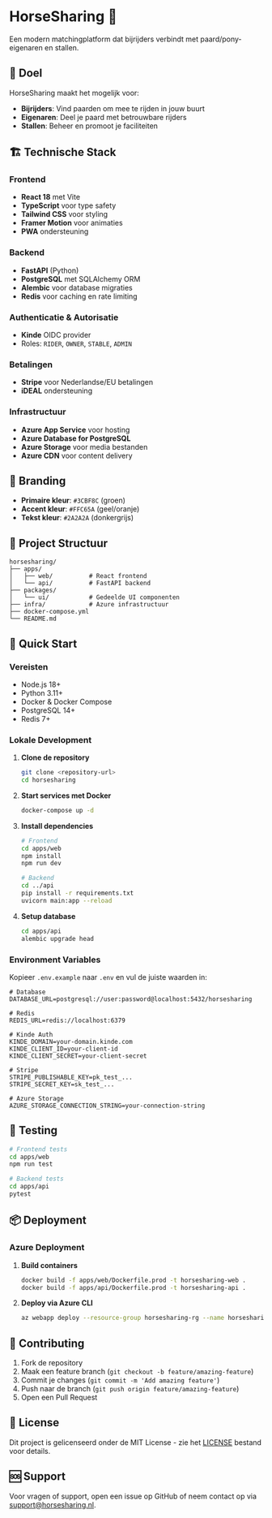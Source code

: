 # HorseSharing 🐎

Een modern matchingplatform dat bijrijders verbindt met paard/pony-eigenaren en stallen.

## 🎯 Doel

HorseSharing maakt het mogelijk voor:
- **Bijrijders**: Vind paarden om mee te rijden in jouw buurt
- **Eigenaren**: Deel je paard met betrouwbare rijders
- **Stallen**: Beheer en promoot je faciliteiten

## 🏗️ Technische Stack

### Frontend
- **React 18** met Vite
- **TypeScript** voor type safety
- **Tailwind CSS** voor styling
- **Framer Motion** voor animaties
- **PWA** ondersteuning

### Backend
- **FastAPI** (Python)
- **PostgreSQL** met SQLAlchemy ORM
- **Alembic** voor database migraties
- **Redis** voor caching en rate limiting

### Authenticatie & Autorisatie
- **Kinde** OIDC provider
- Roles: `RIDER`, `OWNER`, `STABLE`, `ADMIN`

### Betalingen
- **Stripe** voor Nederlandse/EU betalingen
- **iDEAL** ondersteuning

### Infrastructuur
- **Azure App Service** voor hosting
- **Azure Database for PostgreSQL**
- **Azure Storage** voor media bestanden
- **Azure CDN** voor content delivery

## 🎨 Branding

- **Primaire kleur**: `#3CBF8C` (groen)
- **Accent kleur**: `#FFC65A` (geel/oranje)
- **Tekst kleur**: `#2A2A2A` (donkergrijs)

## 📁 Project Structuur

```
horsesharing/
├── apps/
│   ├── web/          # React frontend
│   └── api/          # FastAPI backend
├── packages/
│   └── ui/           # Gedeelde UI componenten
├── infra/            # Azure infrastructuur
├── docker-compose.yml
└── README.md
```

## 🚀 Quick Start

### Vereisten
- Node.js 18+
- Python 3.11+
- Docker & Docker Compose
- PostgreSQL 14+
- Redis 7+

### Lokale Development

1. **Clone de repository**
   ```bash
   git clone <repository-url>
   cd horsesharing
   ```

2. **Start services met Docker**
   ```bash
   docker-compose up -d
   ```

3. **Install dependencies**
   ```bash
   # Frontend
   cd apps/web
   npm install
   npm run dev

   # Backend
   cd ../api
   pip install -r requirements.txt
   uvicorn main:app --reload
   ```

4. **Setup database**
   ```bash
   cd apps/api
   alembic upgrade head
   ```

### Environment Variables

Kopieer `.env.example` naar `.env` en vul de juiste waarden in:

```env
# Database
DATABASE_URL=postgresql://user:password@localhost:5432/horsesharing

# Redis
REDIS_URL=redis://localhost:6379

# Kinde Auth
KINDE_DOMAIN=your-domain.kinde.com
KINDE_CLIENT_ID=your-client-id
KINDE_CLIENT_SECRET=your-client-secret

# Stripe
STRIPE_PUBLISHABLE_KEY=pk_test_...
STRIPE_SECRET_KEY=sk_test_...

# Azure Storage
AZURE_STORAGE_CONNECTION_STRING=your-connection-string
```

## 🧪 Testing

```bash
# Frontend tests
cd apps/web
npm run test

# Backend tests
cd apps/api
pytest
```

## 📦 Deployment

### Azure Deployment

1. **Build containers**
   ```bash
   docker build -f apps/web/Dockerfile.prod -t horsesharing-web .
   docker build -f apps/api/Dockerfile.prod -t horsesharing-api .
   ```

2. **Deploy via Azure CLI**
   ```bash
   az webapp deploy --resource-group horsesharing-rg --name horsesharing-web --src-path horsesharing-web.tar.gz
   ```

## 🤝 Contributing

1. Fork de repository
2. Maak een feature branch (`git checkout -b feature/amazing-feature`)
3. Commit je changes (`git commit -m 'Add amazing feature'`)
4. Push naar de branch (`git push origin feature/amazing-feature`)
5. Open een Pull Request

## 📄 License

Dit project is gelicenseerd onder de MIT License - zie het [LICENSE](LICENSE) bestand voor details.

## 🆘 Support

Voor vragen of support, open een issue op GitHub of neem contact op via [support@horsesharing.nl](mailto:support@horsesharing.nl).
